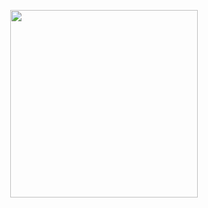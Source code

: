 <p align="center">
  <img src="https://media.giphy.com/media/your-gif-link.gif](https://i.pinimg.com/originals/b7/29/26/b72926349cccb874ed70ba39cfc37187.gif" width="300" />
</p>
